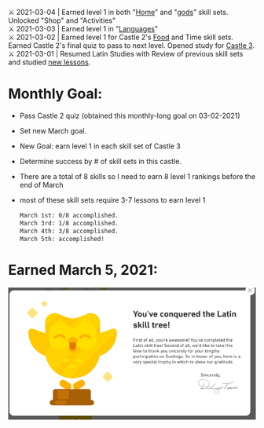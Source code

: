 :crossed_swords: 2021-03-04 | Earned level 1 in both "[Home](https://github.com/EO4wellness/T-I-L/blob/main/polyglot/latin/Castle-3/Home.md)" and "[gods](https://github.com/EO4wellness/T-I-L/blob/main/polyglot/latin/Castle-3/gods.md)" skill sets. Unlocked "Shop" and "Activities" <br>
:crossed_swords: 2021-03-03 | Earned level 1 in "[Languages](https://github.com/EO4wellness/T-I-L/blob/main/polyglot/latin/Castle-3/Language.md)" <br>
:crossed_swords: 2021-03-02 | Earned level 1 for Castle 2's [Food](https://github.com/EO4wellness/T-I-L/blob/main/polyglot/latin/Images/2021-03-02_Food-Lesson2.jpg) and Time skill sets. Earned Castle 2's final quiz to pass to next level.  Opened study for [Castle 3](https://github.com/EO4wellness/T-I-L/tree/main/polyglot/latin/Castle-3).<br>
:crossed_swords: 2021-03-01 | Resumed Latin Studies with Review of previous skill sets and studied [new lessons](https://github.com/EO4wellness/T-I-L/blob/main/polyglot/latin/Images/2021-03-01_Ace-Skill-Perfect-Scores.jpg). 

# Monthly Goal: 
* Pass Castle 2 quiz (obtained this monthly-long goal on 03-02-2021)
* Set new March goal.
* New Goal: earn level 1 in each skill set of Castle 3
* Determine success by # of skill sets in this castle.  
* There are a total of 8 skills so I need to earn 8 level 1 rankings before the end of March
* most of these skill sets require 3-7 lessons to earn level 1 

      March 1st: 0/8 accomplished. 
      March 3rd: 1/8 accomplished. 
      March 4th: 3/8 accomplished. 
      March 5th: accomplished!

# Earned March 5, 2021:

![earned](https://github.com/EO4wellness/T-I-L/blob/main/polyglot/latin/Images/2021-03-05-EO4Wellness-earned.png)
